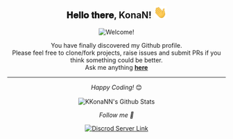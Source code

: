 <div align="center">
<h2> 𝐇𝐞𝐥𝐥𝐨 𝐭𝐡𝐞𝐫𝐞, KonaN! <img src="https://github.com/ABSphreak/ABSphreak/blob/master/gifs/Hi.gif" width="30px"></h2>
</div>

<div align="center" width="50">

<img src="https://c.tenor.com/mZcLvRm6JZEAAAAC/hack-cyrilmp4.gif" alt="Welcome!" width="300"/>
<script src="https://tryhackme.com/badge/341137"></script>
</div>

<div align="center">

You have finally discovered my Github profile. <br>
Please feel free to clone/fork projects, raise issues and submit PRs if you think something could be better. <br>
Ask me anything <a href="https://discord.gg/AJ34BXkegy"><b>here</b></a><hr>
<i>Happy Coding!</i> 😊

</div>

<div align="center">

<img align="center" src="https://github-readme-stats.vercel.app/api?username=KKonaNN&include_all_commits=true&count_private=true&show_icons=true&line_height=20&title_color=7A7ADB&icon_color=2234AE&text_color=D3D3D3&bg_color=0,000000,130F40" alt="KKonaNN's Github Stats">

</br>


<i>Follow me 🧐</i><br>

<a href="https://discord.gg/26mSMhWs3q" target="_blank"><img src="https://img.shields.io/badge/Discord-%230A0A0A.svg?&style=flat-square&logo=discord&logoColor=white" alt="Discrod Server Link"></a>

</div>

